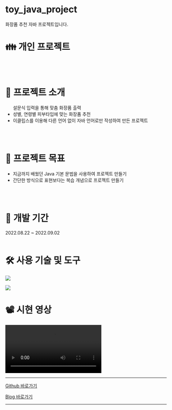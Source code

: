 # toy_java_project
화장품 추천 자바 프로젝트입니다.


 <h1> 👪  개인 프로젝트 </h1>

<br><br>
<h1> 📕 프로젝트 소개 </h1>
<ul> 설문식 입력을 통해 맞춤 화장품 출력
  <li>성별, 연령별 피부타입에 맞는 화장품 추천 </li>
  <li>이클립스를 이용해 다른 언어 없이 자바 언어로만 작성하여 만든 프로젝트</li>
</ul>
<br><br>
<h1>🥇 프로젝트 목표 </h1>

<ul> 
<li>지금까지 배웠던 Java 기본 문법을 사용하여 프로젝트 만들기</li>
<li>간단한 방식으로 표현보다는 복습 개념으로 프로젝트 만들기</li>
  </ul>
  
  <br><br>
<h1> 📆 개발 기간 </h1>
2022.08.22 ~ 2022.09.02
<br><br>
<h1> 🛠 사용 기술 및 도구</h1>
<p>
<img src="https://img.shields.io/badge/Java-e11f21?style=flat&logo=Java&logoColor=white"/>
</p>
<p>
  <img src="https://img.shields.io/badge/Eclipse IDE-2C2255?style=flat&logo=Eclipse IDE&logoColor=white"/>
</p>

<h1> 📽 시현 영상</h1>
<div>
<video src="https://user-images.githubusercontent.com/115456038/206452640-042452d5-de5d-4c42-b421-7b17885846cd.mp4"/>
</div>
<hr>

<p><a href="https://github.com/kdmyeong94"> Github 바로가기</a></p>
<p><a href="https://velog.io/@rlaehdaud511"> Blog 바로가기</a> </p>
<hr>
